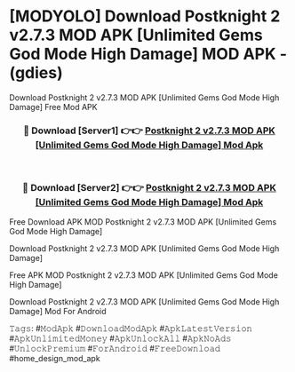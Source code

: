 # [MODYOLO] Download Postknight 2 v2.7.3 MOD APK [Unlimited Gems God Mode High Damage] MOD APK - (gdies)
Download Postknight 2 v2.7.3 MOD APK [Unlimited Gems God Mode High Damage] Free Mod APK

<div align="center">
<h3>🔴 Download [Server1] 👉👉 <a href="https://apk-comot.site?title=Postknight_2_v2.7.3_MOD_APK_[Unlimited_Gems_God_Mode_High_Damage]">Postknight 2 v2.7.3 MOD APK [Unlimited Gems God Mode High Damage] Mod Apk</a></h3><br>

<h3>🔴 Download [Server2] 👉👉 <a href="https://apk-comot.site?title=Postknight_2_v2.7.3_MOD_APK_[Unlimited_Gems_God_Mode_High_Damage]">Postknight 2 v2.7.3 MOD APK [Unlimited Gems God Mode High Damage] Mod Apk</a></h3>
</div>


Free Download APK MOD Postknight 2 v2.7.3 MOD APK [Unlimited Gems God Mode High Damage]

Download Postknight 2 v2.7.3 MOD APK [Unlimited Gems God Mode High Damage] 

Free APK MOD Postknight 2 v2.7.3 MOD APK [Unlimited Gems God Mode High Damage] 

Download Postknight 2 v2.7.3 MOD APK [Unlimited Gems God Mode High Damage] Mod For Android

𝚃𝚊𝚐𝚜: #𝙼𝚘𝚍𝙰𝚙𝚔 #𝙳𝚘𝚠𝚗𝚕𝚘𝚊𝚍𝙼𝚘𝚍𝙰𝚙𝚔 #𝙰𝚙𝚔𝙻𝚊𝚝𝚎𝚜𝚝𝚅𝚎𝚛𝚜𝚒𝚘𝚗 #𝙰𝚙𝚔𝚄𝚗𝚕𝚒𝚖𝚒𝚝𝚎𝚍𝙼𝚘𝚗𝚎𝚢 #𝙰𝚙𝚔𝚄𝚗𝚕𝚘𝚌𝚔𝙰𝚕𝚕 #𝙰𝚙𝚔𝙽𝚘𝙰𝚍𝚜 #𝚄𝚗𝚕𝚘𝚌𝚔𝙿𝚛𝚎𝚖𝚒𝚞𝚖 #𝙵𝚘𝚛𝙰𝚗𝚍𝚛𝚘𝚒𝚍 #𝙵𝚛𝚎𝚎𝙳𝚘𝚠𝚗𝚕𝚘𝚊𝚍 #home_design_mod_apk